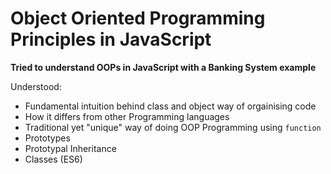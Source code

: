 # Object Oriented Programming Principles in JavaScript

**Tried to understand OOPs in JavaScript with a Banking System example**

Understood:
 - Fundamental intuition behind class and object way of orgainising code
 - How it differs from other Programming languages
 - Traditional yet "unique" way of doing OOP Programming using `function`
 - Prototypes
 - Prototypal Inheritance
 - Classes (ES6)
 
